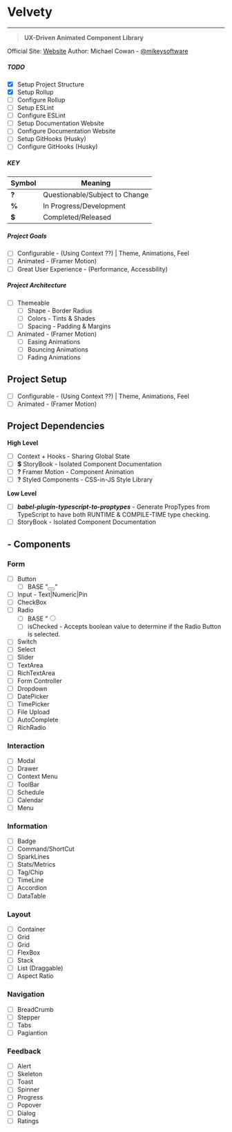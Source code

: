 # Velvety

---

> **UX-Driven Animated Component Library**

Official Site: [Website]("https://velvety.com")
Author: Michael Cowan - [@mikeysoftware]("https://mikey.software")

##### TODO

-   [x] Setup Project Structure
-   [x] Setup Rollup
-   [ ] Configure Rollup
-   [ ] Setup ESLint
-   [ ] Configure ESLint
-   [ ] Setup Documentation Website
-   [ ] Configure Documentation Website
-   [ ] Setup GitHooks (Husky)
-   [ ] Configure GitHooks (Husky)

##### KEY

| Symbol | Meaning                        |
| ------ | ------------------------------ |
| **?**  | Questionable/Subject to Change |
| **%**  | In Progress/Development        |
| **$**  | Completed/Released             |

##### Project Goals

-   [ ] Configurable - (Using Context ??) | Theme, Animations, Feel
-   [ ] Animated - (Framer Motion)
-   [ ] Great User Experience - (Performance, Accessbility)

##### Project Architecture

-   [ ] Themeable
    -   [ ] Shape - Border Radius
    -   [ ] Colors - Tints & Shades
    -   [ ] Spacing - Padding & Margins
-   [ ] Animated - (Framer Motion)
    -   [ ] Easing Animations
    -   [ ] Bouncing Animations
    -   [ ] Fading Animations

## Project Setup

-   [ ] Configurable - (Using Context ??) | Theme, Animations, Feel
-   [ ] Animated - (Framer Motion)

## Project Dependencies

**High Level**

-   [ ] Context + Hooks - Sharing Global State
-   [ ] **$** StoryBook - Isolated Component Documentation
-   [ ] **?** Framer Motion - Component Animation
-   [ ] **?** Styled Components - CSS-in-JS Style Library

**Low Level**

-   [ ] _**babel-plugin-typescript-to-proptypes**_ - Generate PropTypes from TypeScript to have both RUNTIME & COMPILE-TIME type checking.
-   [ ] StoryBook - Isolated Component Documentation

## - Components

### Form

-   [ ] Button
    -   [ ] BASE "<button type="button"> </button>"
-   [ ] Input - Text|Numeric|Pin
-   [ ] CheckBox
-   [ ] Radio
    -   [ ] BASE "<input type="radio" />
    -   [ ] isChecked - Accepts boolean value to determine if the Radio Button is selected.
-   [ ] Switch
-   [ ] Select
-   [ ] Slider
-   [ ] TextArea
-   [ ] RichTextArea
-   [ ] Form Controller
-   [ ] Dropdown
-   [ ] DatePicker
-   [ ] TimePicker
-   [ ] File Upload
-   [ ] AutoComplete
-   [ ] RichRadio

### Interaction

-   [ ] Modal
-   [ ] Drawer
-   [ ] Context Menu
-   [ ] ToolBar
-   [ ] Schedule
-   [ ] Calendar
-   [ ] Menu

### Information

-   [ ] Badge
-   [ ] Command/ShortCut
-   [ ] SparkLines
-   [ ] Stats/Metrics
-   [ ] Tag/Chip
-   [ ] TimeLine
-   [ ] Accordion
-   [ ] DataTable

### Layout

-   [ ] Container
-   [ ] Grid
-   [ ] Grid
-   [ ] FlexBox
-   [ ] Stack
-   [ ] List (Draggable)
-   [ ] Aspect Ratio

### Navigation

-   [ ] BreadCrumb
-   [ ] Stepper
-   [ ] Tabs
-   [ ] Pagiantion

### Feedback

-   [ ] Alert
-   [ ] Skeleton
-   [ ] Toast
-   [ ] Spinner
-   [ ] Progress
-   [ ] Popover
-   [ ] Dialog
-   [ ] Ratings
